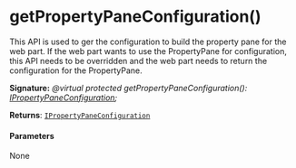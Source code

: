 # getPropertyPaneConfiguration()

This API is used to ger the configuration to build the property pane for the web part. If the web part wants to use the PropertyPane for configuration, this API needs to be overridden and the web part needs to return the configuration for the PropertyPane.

**Signature:** _@virtual protected getPropertyPaneConfiguration(): [IPropertyPaneConfiguration](../sp-webpart-base/ipropertypaneconfiguration.md);_

**Returns**: [`IPropertyPaneConfiguration`](../sp-webpart-base/ipropertypaneconfiguration.md)



#### Parameters
None

